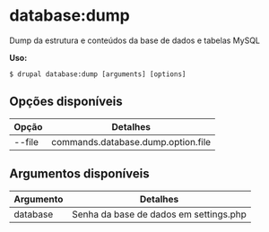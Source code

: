 # database:dump
Dump da estrutura e conteúdos da base de dados e tabelas MySQL

**Uso:**
```
$ drupal database:dump [arguments] [options]
```

## Opções disponíveis
Opção | Detalhes
-------|-------------
--file | commands.database.dump.option.file

## Argumentos disponíveis
Argumento | Detalhes
---------|-------------
database | Senha da base de dados em settings.php
